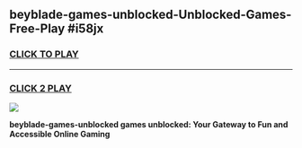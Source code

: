 
## beyblade-games-unblocked-Unblocked-Games-Free-Play #i58jx
<h3>
<a href="https://us.freeplayer.one?title=beyblade-games-unblocked&ref=9M">CLICK TO PLAY</a></h3>
<hr>

<h3>
<a href="https://us.freeplayer.one?title=beyblade-games-unblocked&ref=9M">CLICK 2 PLAY</a>
  
</h3>

<a href="https://us.freeplayer.one?title=beyblade-games-unblocked&ref=9M"><img src="https://clearcache.store/games.png"></a>


**beyblade-games-unblocked games unblocked: Your Gateway to Fun and Accessible Online Gaming**
